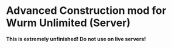 # Advanced Construction mod for Wurm Unlimited (Server)

**This is extremely unfinished! Do not use on live servers!**